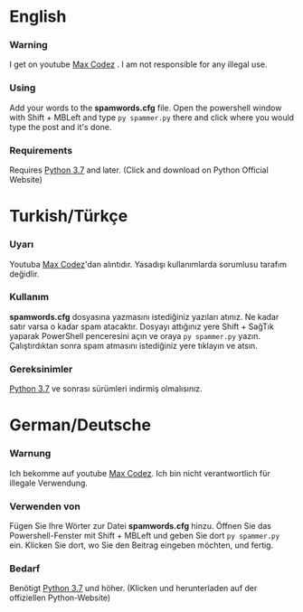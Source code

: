 # English

### Warning

I get on youtube [Max Codez](https://www.youtube.com/channel/UCHlD-HtkMZIjq12b-TpVPew) . I am not responsible for any illegal use.

### Using

Add your words to the **spamwords.cfg** file. Open the powershell window with Shift + MBLeft and type `py spammer.py` there and click where you would type the post and it's done.

### Requirements

Requires [Python 3.7](https://www.python.org/downloads/) and later. (Click and download on Python Official Website)

# Turkish/Türkçe

### Uyarı
Youtuba [Max Codez](https://www.youtube.com/channel/UCHlD-HtkMZIjq12b-TpVPew)'dan alıntıdır. Yasadışı kullanımlarda sorumlusu tarafım değidlir.

### Kullanım

**spamwords.cfg** dosyasına yazmasını istediğiniz yazıları atınız. Ne kadar satır varsa o kadar spam atacaktır. Dosyayı attığınız yere Shift + SağTık yaparak PowerShell penceresini açın ve oraya `py spammer.py` yazın. Çalıştırdıktan sonra spam atmasını istediğiniz yere tıklayın ve atsın.

### Gereksinimler

[Python 3.7](https://www.python.org/downloads/) ve sonrası sürümleri indirmiş olmalısınız.

# German/Deutsche

### Warnung

Ich bekomme auf youtube [Max Codez](https://www.youtube.com/channel/UCHlD-HtkMZIjq12b-TpVPew). Ich bin nicht verantwortlich für illegale Verwendung.

### Verwenden von

Fügen Sie Ihre Wörter zur Datei **spamwords.cfg** hinzu. Öffnen Sie das Powershell-Fenster mit Shift + MBLeft und geben Sie dort `py spammer.py` ein. Klicken Sie dort, wo Sie den Beitrag eingeben möchten, und fertig.

### Bedarf

Benötigt [Python 3.7](https://www.python.org/downloads/) und höher. (Klicken und herunterladen auf der offiziellen Python-Website)
